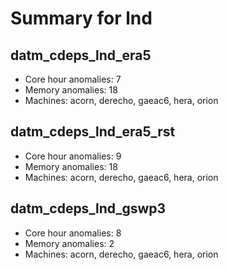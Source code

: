 # Summary for lnd

## datm_cdeps_lnd_era5
- Core hour anomalies: 7
- Memory anomalies: 18
- Machines: acorn, derecho, gaeac6, hera, orion

## datm_cdeps_lnd_era5_rst
- Core hour anomalies: 9
- Memory anomalies: 18
- Machines: acorn, derecho, gaeac6, hera, orion

## datm_cdeps_lnd_gswp3
- Core hour anomalies: 8
- Memory anomalies: 2
- Machines: acorn, derecho, gaeac6, hera, orion

